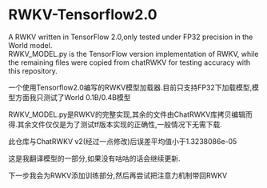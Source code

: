 # RWKV-Tensorflow2.0
 A RWKV written in TensorFlow 2.0,only tested under FP32 precision in the World model.  
 RWKV_MODEL.py is the TensorFlow version implementation of RWKV, while the remaining files were copied from chatRWKV for testing accuracy with this repository.  
 
 一个使用Tensorflow2.0编写的RWKV模型加载器.目前只支持FP32下加载模型,模型方面我只测试了World 0.1B/0.4B模型

RWKV_MODEL.py是RWKV的完整实现,其余的文件由ChatRWKV库拷贝编辑而得.其余文件仅仅是为了测试tf版本实现的正确性,一般情况下无需下载.

此仓库与ChatRWKV v2(经过一点修改)后误差平均值小于1.3238086e-05

这是我翻译模型的一部分,如果没有咕咕的话会继续更新.

下一步我会为RWKV添加训练部分,然后再尝试把注意力机制带回RWKV


